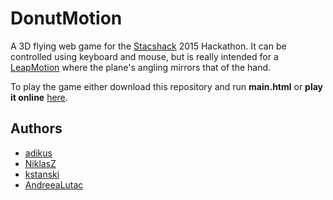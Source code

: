 # DonutMotion
A 3D flying web game for the [Stacshack](http://stacshack.org/) 2015 Hackathon. It can be controlled using keyboard and mouse, but is really intended for a [LeapMotion](https://www.leapmotion.com/) where the plane's angling mirrors that of the hand.

To play the game either download this repository and run **main.html** or **play it online** [here](http://donuts.wotcs.com).

## Authors
* [adikus](https://github.com/adikus)
* [NiklasZ](https://github.com/NiklasZ)
* [kstanski](https://github.com/kstanski)
* [AndreeaLutac](https://github.com/AndreeaLutac)
